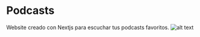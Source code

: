 # Podcasts
Website creado con Nextjs para escuchar tus podcasts favoritos.
![alt text](https://github.com/CristianCucunuba/podcasts/blob/master/Screenshot%20from%202019-09-19%2013-29-07.png?raw=true)
